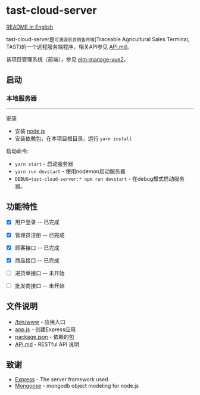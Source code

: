 # tast-cloud-server
[README in English](README_EN.md)

tast-cloud-server是```可溯源农资销售终端```(Traceable Agricultural Sales Terminal, TAST)的一个远程服务端程序，相关API参见 [API.md](API.md)。

该项目管理系统（前端），参见 [elm-manage-vue2](https://github.com/shinuyeim/elm-manage-vue2)。

## 启动

### 本地服务器
------------
安装
* 安装 [node.js](http://nodejs.org/)
* 安装依赖包，在本项目根目录，运行 `yarn install`

启动命令:
* `yarn start` - 启动服务器
* `yarn run devstart` - 使用nodemon启动服务器
* `DEBUG=tast-cloud-server:* npm run devstart` - 在debug模式启动服务器。

## 功能特性
- [x] 用户登录 -- 已完成
- [x] 管理员注册 -- 已完成
- [x] 顾客接口 -- 已完成
- [x] 商品接口 -- 已完成
- [ ] 进货单接口 -- 未开始
- [ ] 批发商接口 -- 未开始



<!-- ## 参与贡献

Please read [CONTRIBUTING.md](CONTRIBUTING.md) for details on our code of conduct, and the process for submitting pull requests to us. -->

## 文件说明
* [/bin/www](/bin/www) - 应用入口
* [app.js](app.js) - 创建Express应用
* [package.json](package.json) - 依赖的包
* [API.md](API.md) - RESTful API 说明

## 致谢
* [Express](https://expressjs.com/) - The server framework used
* [Mongoose](https://mongoosejs.com/) - mongodb object modeling for node.js